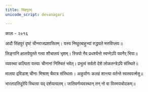```yaml
---
title: सिंहपुरम्
unicode_script: devanagari

---
```


कालः - २०१६

आदौ सिंहपुरं दृष्टं चीनराजप्रशासितम्।
यस्य निष्ठुरबाहुभ्यां रुद्ध्यते मरुविप्लवः॥

लिङ्गानि क्षालयेयुस्ते गत्वा शौचालयं भृशम्।
स्त्रियो नैव प्रधर्श्यन्ते स्वप्नेऽपि यवनैर् भिया॥

व्यवस्था कल्पिता यस्याः चीनानां निश्चितं भवेत्।
प्रभुत्वं सर्वतो देशे लोकतन्त्रेऽपि संस्थिते॥

मालया द्रविडाश् चीनाः मिश्राश् चैवात्र संस्थिताः।
अकुर्वाणः कलहं शान्त्या वर्तन्ते स्वस्ववर्त्मसु॥

भारतादतिदूरेपि स्थित्वा यद् दर्शयत्यलम्।
जातिवर्णव्यवस्थान् तन् नो वा विस्मयचोदकम्॥
